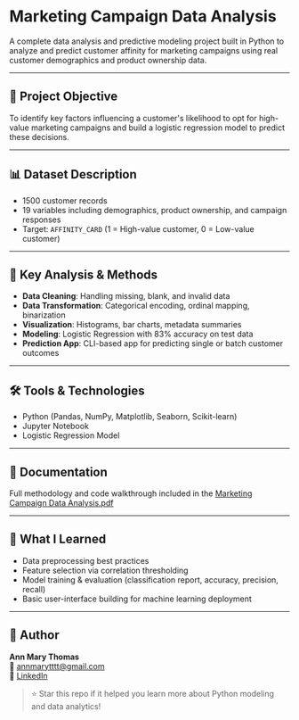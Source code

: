 # Marketing Campaign Data Analysis

A complete data analysis and predictive modeling project built in Python to analyze and predict customer affinity for marketing campaigns using real customer demographics and product ownership data.

---

## 🧠 Project Objective

To identify key factors influencing a customer's likelihood to opt for high-value marketing campaigns and build a logistic regression model to predict these decisions.

---

## 📊 Dataset Description

- 1500 customer records
- 19 variables including demographics, product ownership, and campaign responses
- Target: `AFFINITY_CARD` (1 = High-value customer, 0 = Low-value customer)

---

## 🔧 Key Analysis & Methods

- **Data Cleaning**: Handling missing, blank, and invalid data
- **Data Transformation**: Categorical encoding, ordinal mapping, binarization
- **Visualization**: Histograms, bar charts, metadata summaries
- **Modeling**: Logistic Regression with 83% accuracy on test data
- **Prediction App**: CLI-based app for predicting single or batch customer outcomes

---

## 🛠 Tools & Technologies

- Python (Pandas, NumPy, Matplotlib, Seaborn, Scikit-learn)
- Jupyter Notebook
- Logistic Regression Model

---

## 📄 Documentation

Full methodology and code walkthrough included in the [Marketing Campaign Data Analysis.pdf](./Marketing%20Campaign%20Data%20Analysis.pdf)

---

## 🎯 What I Learned

- Data preprocessing best practices
- Feature selection via correlation thresholding
- Model training & evaluation (classification report, accuracy, precision, recall)
- Basic user-interface building for machine learning deployment

---

## 👤 Author

**Ann Mary Thomas**  
📧 annmarytttt@gmail.com  
🔗 [LinkedIn](https://www.linkedin.com/in/ann-mary-thomas-6272aa200)

> ⭐ Star this repo if it helped you learn more about Python modeling and data analytics!
